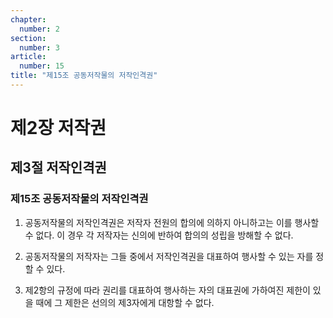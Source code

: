 ```yaml
---
chapter:
  number: 2
section:
  number: 3
article:
  number: 15
title: "제15조 공동저작물의 저작인격권"
---
```


# 제2장 저작권

## 제3절 저작인격권

### 제15조 공동저작물의 저작인격권

1. 공동저작물의 저작인격권은 저작자 전원의 합의에 의하지 아니하고는 이를 행사할 수 없다. 이 경우 각 저작자는 신의에 반하여 합의의 성립을 방해할 수 없다.

2. 공동저작물의 저작자는 그들 중에서 저작인격권을 대표하여 행사할 수 있는 자를 정할 수 있다.

3. 제2항의 규정에 따라 권리를 대표하여 행사하는 자의 대표권에 가하여진 제한이 있을 때에 그 제한은 선의의 제3자에게 대항할 수 없다.
